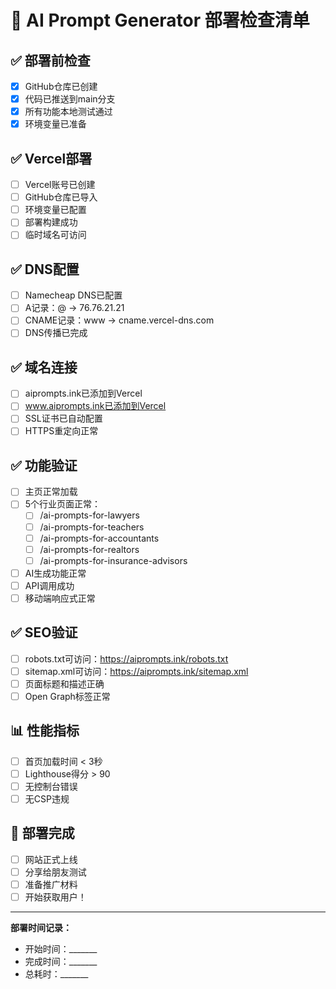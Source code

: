 # 🚀 AI Prompt Generator 部署检查清单

## ✅ 部署前检查
- [x] GitHub仓库已创建
- [x] 代码已推送到main分支
- [x] 所有功能本地测试通过
- [x] 环境变量已准备

## ✅ Vercel部署
- [ ] Vercel账号已创建
- [ ] GitHub仓库已导入
- [ ] 环境变量已配置
- [ ] 部署构建成功
- [ ] 临时域名可访问

## ✅ DNS配置
- [ ] Namecheap DNS已配置
- [ ] A记录：@ → 76.76.21.21
- [ ] CNAME记录：www → cname.vercel-dns.com
- [ ] DNS传播已完成

## ✅ 域名连接
- [ ] aiprompts.ink已添加到Vercel
- [ ] www.aiprompts.ink已添加到Vercel
- [ ] SSL证书已自动配置
- [ ] HTTPS重定向正常

## ✅ 功能验证
- [ ] 主页正常加载
- [ ] 5个行业页面正常：
  - [ ] /ai-prompts-for-lawyers
  - [ ] /ai-prompts-for-teachers
  - [ ] /ai-prompts-for-accountants
  - [ ] /ai-prompts-for-realtors
  - [ ] /ai-prompts-for-insurance-advisors
- [ ] AI生成功能正常
- [ ] API调用成功
- [ ] 移动端响应式正常

## ✅ SEO验证
- [ ] robots.txt可访问：https://aiprompts.ink/robots.txt
- [ ] sitemap.xml可访问：https://aiprompts.ink/sitemap.xml
- [ ] 页面标题和描述正确
- [ ] Open Graph标签正常

## 📊 性能指标
- [ ] 首页加载时间 < 3秒
- [ ] Lighthouse得分 > 90
- [ ] 无控制台错误
- [ ] 无CSP违规

## 🎉 部署完成
- [ ] 网站正式上线
- [ ] 分享给朋友测试
- [ ] 准备推广材料
- [ ] 开始获取用户！

---
**部署时间记录：**
- 开始时间：_______
- 完成时间：_______
- 总耗时：_______
